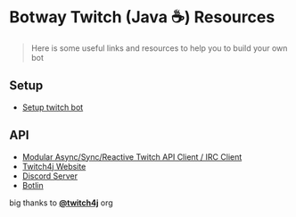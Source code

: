 # Botway Twitch (Java ☕) Resources

> Here is some useful links and resources to help you to build your own bot

## Setup

- [Setup twitch bot](https://github.com/abdfnx/botway/discussions/106)

## API

- [Modular Async/Sync/Reactive Twitch API Client / IRC Client](https://github.com/twitch4j/twitch4j)
- [Twitch4j Website](https://twitch4j.github.io)
- [Discord Server](https://discord.gg/FQ5vgW3)
- [Botlin](https://github.com/abdfnx/botway/tree/main/packages/botlin)

big thanks to [**@twitch4j**](https://github.com/twitch4j) org
